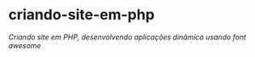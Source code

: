 # criando-site-em-php

 *Criando site em PHP, desenvolvendo aplicações dinâmica usando font awesome*
 
 
 
